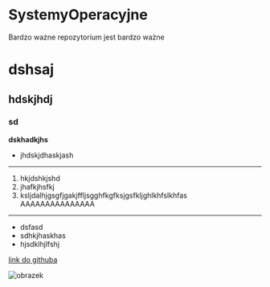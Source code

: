 # SystemyOperacyjne
Bardzo ważne repozytorium jest bardzo ważne
# dshsaj
## hdskjhdj
### sd
**dskhadkjhs**
* jhdskjdhaskjash
---
1. hkjdshkjshd
2. jhafkjhsfkj
3. ksljdalhjgsgfjgakjffljsgghfkgfksjgsfkljghlkhfslkhfas
AAAAAAAAAAAAAAA
--- 
* dsfasd
* sdhkjhaskhas
* hjsdklhjlfshj

[link do githuba](https://github.com/dashboard)

![obrazek](http://www.impossible3ds.com/wp-content/uploads/2013/08/BestHDWallpapersPack674_16.jpg)
